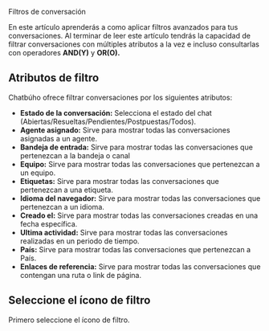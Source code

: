 Filtros de conversación

En este artículo aprenderás a como aplicar filtros avanzados para tus conversaciones. Al terminar de leer este artículo tendrás la capacidad de filtrar conversaciones con múltiples atributos a la vez e incluso consultarlas con operadores **AND(Y)** y **OR(O).**

## Atributos de filtro
Chatbúho ofrece filtrar conversaciones por los siguientes atributos:

* **Estado de la conversación:** Selecciona el estado del chat (Abiertas/Resueltas/Pendientes/Postpuestas/Todos).
* **Agente asignado:** Sirve para mostrar todas las conversaciones asignadas a un agente.
* **Bandeja de entrada:** Sirve para mostrar todas las conversaciones que pertenezcan a la bandeja o canal
* **Equipo:** Sirve para mostrar todas las conversaciones que pertenezcan a un equipo.
* **Etiquetas:** Sirve para mostrar todas las conversaciones que pertenezcan a una etiqueta.
* **Idioma del navegador:** Sirve para mostrar todas las conversaciones que pertenezcan a un idioma.
* **Creado el:** Sirve para mostrar todas las conversaciones creadas en una fecha específica.
* **Ultima actividad:** Sirve para mostrar todas las conversaciones realizadas en un periodo de tiempo.
* **País:** Sirve para mostrar todas las conversaciones que pertenezcan a País.
* **Enlaces de referencia:** Sirve para mostrar todas las conversaciones que contengan una ruta o link de página.

## Seleccione el ícono de filtro
Primero seleccione el ícono de filtro.

